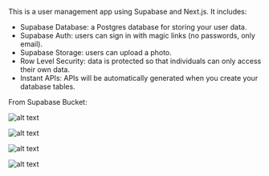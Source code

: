This is a user management app using Supabase and Next.js. It includes:

- Supabase Database: a Postgres database for storing your user data.
- Supabase Auth: users can sign in with magic links (no passwords, only email).
- Supabase Storage: users can upload a photo.
- Row Level Security: data is protected so that individuals can only access their own data.
- Instant APIs: APIs will be automatically generated when you create your database tables.

From Supabase Bucket:

![alt text](https://dlqncfazpbptuuzkgapl.supabase.in/storage/v1/object/sign/img/third?token=eyJhbGciOiJIUzI1NiIsInR5cCI6IkpXVCJ9.eyJ1cmwiOiJpbWcvdGhpcmQiLCJpYXQiOjE2NDY4NzQzODEsImV4cCI6MTk2MjIzNDM4MX0.FXRrB3DzPMzM4xFX_podtuhq_nkFoMDHOIiaW1-Npcw)

![alt text](https://dlqncfazpbptuuzkgapl.supabase.in/storage/v1/object/sign/img/first?token=eyJhbGciOiJIUzI1NiIsInR5cCI6IkpXVCJ9.eyJ1cmwiOiJpbWcvZmlyc3QiLCJpYXQiOjE2NDY4NzQzODIsImV4cCI6MTk2MjIzNDM4Mn0.mxO0O_PgYg7irDB_39hXW7LCNZkpTQcGr6PcakqIcmQ)

![alt text](https://dlqncfazpbptuuzkgapl.supabase.in/storage/v1/object/sign/img/second?token=eyJhbGciOiJIUzI1NiIsInR5cCI6IkpXVCJ9.eyJ1cmwiOiJpbWcvc2Vjb25kIiwiaWF0IjoxNjQ2ODc0MzkyLCJleHAiOjE5NjIyMzQzOTJ9.9wBwFOsrJqLz-epZemYHMRYK-fYPV4YaOklm2_DI7Gk)

![alt text](https://dlqncfazpbptuuzkgapl.supabase.in/storage/v1/object/sign/img/fourth.png?token=eyJhbGciOiJIUzI1NiIsInR5cCI6IkpXVCJ9.eyJ1cmwiOiJpbWcvZm91cnRoLnBuZyIsImlhdCI6MTY0Njg4NzQ1NSwiZXhwIjoxOTYyMjQ3NDU1fQ.e1cZQ7SXfs52eu6BZGg4fUT4tlwCfXPKmdz2o-9Aupw)

